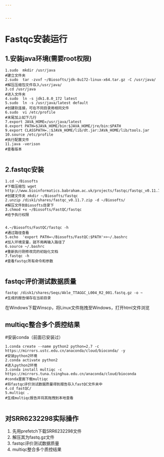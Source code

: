 ```yaml
---


---
```


<h1 id="fastqc安装运行">Fastqc安装运行</h1>
<h2 id="安装java环境需要root权限">1.安装java环境(需要root权限)</h2>
<pre><code>1.sudo  mkdir /usr/java 
#建立文件夹
2.sudo  tar -zvxf ~/Biosofts/jdk-8u172-linux-x64.tar.gz -C /usr/java/
#解压压缩包文件存入/usr/java/
3.cd /usr/java
#进入文件夹
4.sudo  ln -s jdk1.8.0_172 latest
5.sudo  ln -s /usr/java/latest default
#创建软连接，可在不同目录用相同文件
6.sudo  vi /etc/profile
#末尾加上如下几行
7.export JAVA_HOME=/usr/java/latest
8.export PATH=$JAVA_HOME/bin:$JAVA_HOME/jre/bin:$PATH
9.export CLASSPATH=.:$JAVA_HOME/lib/dt.jar:JAVA_HOME/lib/tools.jar
10.source /etc/profile
#执行配置文件
11.java -verison
#查看版本
</code></pre>
<p><img src="https://raw.githubusercontent.com/ZYyli/bioinfosoftware/master/2022/09/20/MHKfbter21PjTK3w.jpeg" alt=""></p>
<h2 id="fastqc安装">2.fastqc安装</h2>
<pre><code>1.cd ~/Biosofts
#下载压缩包 wget http://www.bioinformatics.babraham.ac.uk/projects/fastqc/fastqc_v0.11.7.zip
#创建文件夹 mkdir ~/Biosofts/fastqc
2.unzip /disk1/shares/fastqc_v0.11.7.zip -d ~/Biosofts/
#解压文件到Biosofts目录下
3.chmod +x ~/Biosofts/FastQC/fastqc
#给予执行权限
</code></pre>
<p><img src="https://raw.githubusercontent.com/ZYyli/bioinfosoftware/master/2022/09/21/HCXXZFKfSJmlx1jZ.png" alt=""></p>
<pre><code>4.~/Biosofts/FastQC/fastqc -h
#通过路径查看
5.echo  'export PATH=~/Biosofts/FastQC:$PATH'&gt;&gt;~/.bashrc
#加入环境变量，就不用再输入路径了
6.source ~/.bashrc
#重新执行刚修改完的初始化文档
7.fastqc -h
#查看fastqc所有命令和参数
</code></pre>
<p><img src="https://raw.githubusercontent.com/ZYyli/bioinfosoftware/master/2022/09/21/wxuwYVVHVLunNYss.jpeg" alt=""><br>
<img src="https://raw.githubusercontent.com/ZYyli/bioinfosoftware/master/2022/09/21/S21XaxmvputHsxqW.png" alt=""></p>
<h2 id="fastqc评价测试数据质量">fastqc评价测试数据质量</h2>
<pre><code>fastqc /disk1/shares/Seqs/Akle_TTAGGC_L004_R2_001.fastq.gz -o ~
#生成的报告储存在当前目录
</code></pre>
<p>在Windows下载Winscp，将Linux文件拖拽至Windows，打开html文件浏览</p>
<h2 id="multiqc整合多个质控结果">multiqc整合多个质控结果</h2>
<p>#安装conda（前面已安装过）</p>
<pre><code>1.conda create --name python2 python=2.7 -c https://mirrors.ustc.edu.cn/anaconda/cloud/bioconda/ -y
#安装python2环境
2.conda activate python2
#进入python2环境
3.conda install multiqc -c https://mirrors.tuna.tsinghua.edu.cn/anaconda/cloud/bioconda
#conda里面下载multiqc
#将fastqc评价测试数据质量得到报告存入fastQC文件夹中
4.cd fastQC/
5.multiqc .
#生成multiqc报告并将其拖拽到本地查看
</code></pre>
<p><img src="https://raw.githubusercontent.com/ZYyli/bioinfosoftware/master/2022/10/11/4yKeNgEB8mh1VAfz.jpeg" alt=""><br>
<img src="https://raw.githubusercontent.com/ZYyli/bioinfosoftware/master/2022/10/11/swPO0YZSqgkpTduY.png" alt=""></p>
<h2 id="对srr6232298实际操作">对SRR6232298实际操作</h2>
<ol>
<li>先用prefetch下载SRR6232298文件</li>
<li>解压其为fastq.gz文件</li>
<li>fastqc评价测试数据质量</li>
<li>multiqc整合多个质控结果<br>
<img src="https://raw.githubusercontent.com/ZYyli/bioinfosoftware/master/2022/10/17/mf6NyCItggKiwrct.png" alt=""></li>
</ol>

